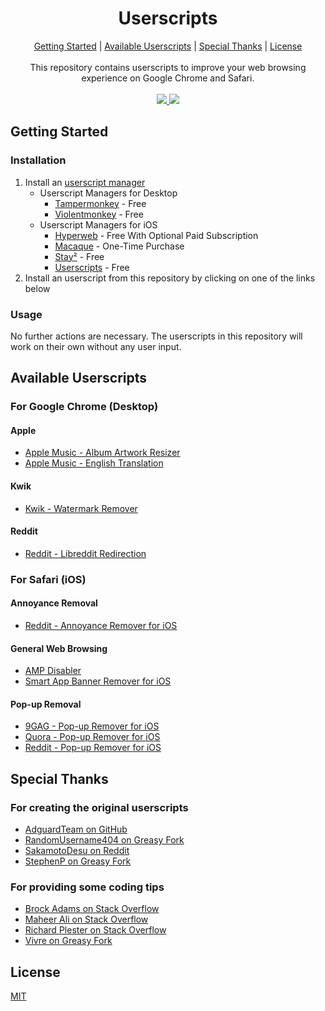 <h1 align="center"> Userscripts </h1>

<div align="center">
  <a href="#getting-started">Getting Started</a> |
  <a href="#available-userscripts">Available Userscripts</a> |
  <a href="#special-thanks">Special Thanks</a> |
  <a href="#license">License</a>
  <br>
  <br>
  This repository contains userscripts to improve your web browsing experience on Google Chrome and Safari.
  <br>
  <br>
  <a href="https://developer.mozilla.org/en-US/docs/Web/JavaScript">
    <img src="https://img.shields.io/badge/Language-JavaScript-F7DF1E?style=for-the-badge&logo=javascript">
  </a>
  <a href="https://github.com/MrBukLau/userscripts/blob/master/LICENSE">
    <img src="https://img.shields.io/badge/License-MIT-181717?style=for-the-badge&logo=github">
  </a>
</div>

## Getting Started
### Installation
1. Install an [userscript manager](https://en.wikipedia.org/wiki/Userscript_manager)
    - Userscript Managers for Desktop
      - [Tampermonkey](https://www.tampermonkey.net/) - Free
      - [Violentmonkey](https://violentmonkey.github.io/) - Free
    - Userscript Managers for iOS
      - [Hyperweb](https://apps.apple.com/us/app/hyperweb/id1581824571) - Free With Optional Paid Subscription
      - [Macaque](https://apps.apple.com/us/app/macaque/id1595306197) - One-Time Purchase
      - [Stay²](https://apps.apple.com/us/app/stay-local-script-manager/id1591620171) - Free
      - [Userscripts](https://apps.apple.com/us/app/userscripts/id1463298887) - Free
2. Install an userscript from this repository by clicking on one of the links below

### Usage
No further actions are necessary. The userscripts in this repository will work on their own without any user input.

## Available Userscripts
### For Google Chrome (Desktop)
#### Apple
* [Apple Music - Album Artwork Resizer](https://github.com/MrBukLau/userscripts/raw/master/javascripts/apple-music-album-artwork-resizer.user.js)
* [Apple Music - English Translation](https://github.com/MrBukLau/userscripts/raw/master/javascripts/apple-music-english-translation.user.js)
#### Kwik
* [Kwik - Watermark Remover](https://github.com/MrBukLau/userscripts/raw/master/javascripts/kwik-watermark-remover.user.js)
#### Reddit
* [Reddit - Libreddit Redirection](https://github.com/MrBukLau/userscripts/raw/master/javascripts/reddit-libreddit-redirection.user.js)

### For Safari (iOS)
#### Annoyance Removal
* [Reddit - Annoyance Remover for iOS](https://github.com/MrBukLau/userscripts/raw/master/javascripts/reddit-annoyance-remover-for-ios.user.js)
#### General Web Browsing
* [AMP Disabler](https://github.com/MrBukLau/userscripts/raw/master/javascripts/amp-disabler.user.js)
* [Smart App Banner Remover for iOS](https://github.com/MrBukLau/userscripts/raw/master/javascripts/smart-app-banner-remover-for-ios.user.js)
#### Pop-up Removal
* [9GAG - Pop-up Remover for iOS](https://github.com/MrBukLau/userscripts/raw/master/javascripts/9gag-pop-up-remover-for-ios.user.js)
* [Quora - Pop-up Remover for iOS](https://github.com/MrBukLau/userscripts/raw/master/javascripts/quora-pop-up-remover-for-ios.user.js)
* [Reddit - Pop-up Remover for iOS](https://github.com/MrBukLau/userscripts/raw/master/javascripts/reddit-pop-up-remover-for-ios.user.js)

## Special Thanks
### For creating the original userscripts
* [AdguardTeam on GitHub](https://github.com/AdguardTeam/DisableAMP)
* [RandomUsername404 on Greasy Fork](https://greasyfork.org/en/scripts/44669-bring-back-old-reddit)
* [SakamotoDesu on Reddit](https://reddit.com/r/animepiracy/comments/kfdmgg/any_way_to_block_the_kwik_watermark_on_animepahe/gg93qll/)
* [StephenP on Greasy Fork](https://greasyfork.org/en/scripts/395497-login-reminder-popup-remover)
### For providing some coding tips
* [Brock Adams on Stack Overflow](https://stackoverflow.com/questions/16065937/changing-a-pages-url-parameters)
* [Maheer Ali on Stack Overflow](https://stackoverflow.com/questions/55890434/how-can-i-to-remove-meta-tag-using-javascript)
* [Richard Plester on Stack Overflow](https://stackoverflow.com/questions/15475404/include-all-pages-in-tampermonkeyuserscript)
* [Vivre on Greasy Fork](https://greasyfork.org/en/discussions/requests/55817-replace-string-in-an-url)

## License
[MIT](https://github.com/MrBukLau/userscripts/blob/master/LICENSE)
